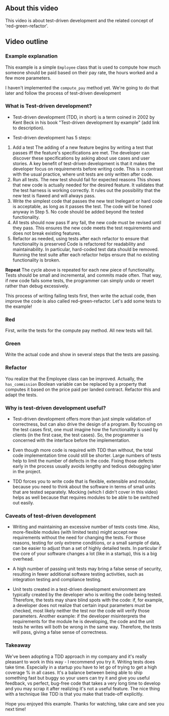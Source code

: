 ## About this video

This video is about test-driven development and the related concept of 'red-green-refactor'.

## Video outline

### Example explanation

This example is a simple `Employee` class that is used to compute how much someone should be paid based on their pay rate, the hours worked and a few more parameters.

I haven't implemented the `compute_pay` method yet. We're going to do that later and follow the process of test-driven development

### What is Test-driven development?

- Test-driven development (TDD, in short) is a term coined in 2002 by Kent Beck in his book "Test-driven development by example" (add link to description).

- Test-driven development has 5 steps:

1. Add a test
   The adding of a new feature begins by writing a test that passes iff the feature's specifications are met. The developer can discover these specifications by asking about use cases and user stories. A key benefit of test-driven development is that it makes the developer focus on requirements before writing code. This is in contrast with the usual practice, where unit tests are only written after code.
2. Run all tests. The new test should fail for expected reasons
   This shows that new code is actually needed for the desired feature. It validates that the test harness is working correctly. It rules out the possibility that the new test is flawed and will always pass.
3. Write the simplest code that passes the new test
   Inelegant or hard code is acceptable, as long as it passes the test. The code will be honed anyway in Step 5. No code should be added beyond the tested functionality.
4. All tests should now pass
   If any fail, the new code must be revised until they pass. This ensures the new code meets the test requirements and does not break existing features.
5. Refactor as needed, using tests after each refactor to ensure that functionality is preserved
   Code is refactored for readability and maintainability. In particular, hard-coded test data should be removed. Running the test suite after each refactor helps ensure that no existing functionality is broken.

**Repeat**
The cycle above is repeated for each new piece of functionality. Tests should be small and incremental, and commits made often. That way, if new code fails some tests, the programmer can simply undo or revert rather than debug excessively.

This process of writing failing tests first, then write the actual code, then improve the code is also called red-green-refactor. Let's add some tests to the example!

### Red

First, write the tests for the compute pay method. All new tests will fail.

### Green

Write the actual code and show in several steps that the tests are passing.

### Refactor

You realize that the Employee class can be improved. Actually, the `has_commission` Boolean variable can be replaced by a property that computes it based on the price paid per landed contract. Refactor this and adapt the tests.

### Why is test-driven development useful?

- Test-driven development offers more than just simple validation of correctness, but can also drive the design of a program. By focusing on the test cases first, one must imagine how the functionality is used by clients (in the first case, the test cases). So, the programmer is concerned with the interface before the implementation.

- Even though more code is required with TDD than without, the total code implementation time could still be shorter. Large numbers of tests help to limit the number of defects in the code. Fixing those defects early in the process usually avoids lengthy and tedious debugging later in the project.

- TDD forces you to write code that is flexible, extensible and modular, because you need to think about the software in terms of small units that are tested separately. Mocking (which I didn't cover in this video) helps as well because that requires modules to be able to be switched out easily.

### Caveats of test-driven development

- Writing and maintaining an excessive number of tests costs time. Also, more-flexible modules (with limited tests) might accept new requirements without the need for changing the tests. For those reasons, testing for only extreme conditions, or a small sample of data, can be easier to adjust than a set of highly detailed tests. In particular if the core of your software changes a lot (like in a startup), this is a big overhead.

- A high number of passing unit tests may bring a false sense of security, resulting in fewer additional software testing activities, such as integration testing and compliance testing.

- Unit tests created in a test-driven development environment are typically created by the developer who is writing the code being tested. Therefore, the tests may share blind spots with the code: if, for example, a developer does not realize that certain input parameters must be checked, most likely neither the test nor the code will verify those parameters. Another example: if the developer misinterprets the requirements for the module he is developing, the code and the unit tests he writes will both be wrong in the same way. Therefore, the tests will pass, giving a false sense of correctness.

### Takeaway

We've been adopting a TDD approach in my company and it's really pleasant to work in this way - I recommend you try it. Writing tests does take time. Especially in a startup you have to let go of trying to get a high coverage % in all cases. It's a balance between being able to ship something fast but buggy so your users can try it and give you useful feedback, vs perfect, bug-free code that takes a very long time to develop and you may scrap it after realizing it's not a useful feature. The nice thing with a technique like TDD is that you make that trade-off explicitly.

Hope you enjoyed this example. Thanks for watching, take care and see you next time!
